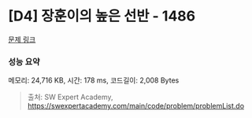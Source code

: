 # [D4] 장훈이의 높은 선반 - 1486 

[문제 링크](https://swexpertacademy.com/main/code/problem/problemDetail.do?contestProbId=AV2b7Yf6ABcBBASw) 

### 성능 요약

메모리: 24,716 KB, 시간: 178 ms, 코드길이: 2,008 Bytes



> 출처: SW Expert Academy, https://swexpertacademy.com/main/code/problem/problemList.do